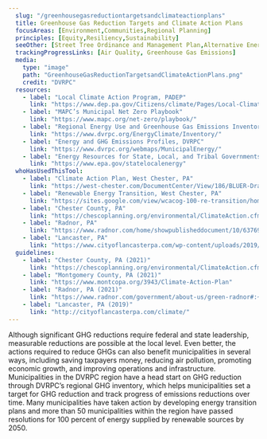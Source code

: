 ```yaml
---
  slug: "/greenhousegasreductiontargetsandclimateactionplans"
  title: Greenhouse Gas Reduction Targets and Climate Action Plans
  focusAreas: [Environment,Communities,Regional Planning]
  principles: [Equity,Resiliency,Sustainability]
  seeOther: [Street Tree Ordinance and Management Plan,Alternative Energy Ordinance,Green Building Standards,Electric Vehicles]
  trackingProgressLinks: [Air Quality, Greenhouse Gas Emissions]
  media: 
    type: "image"
    path: "GreenhouseGasReductionTargetsandClimateActionPlans.png"
    credit: "DVRPC"
  resources: 
    - label: "Local Climate Action Program, PADEP"
      link: "https://www.dep.pa.gov/Citizens/climate/Pages/Local-Climate-Action.aspx"
    - label: "MAPC’s Municipal Net Zero Playbook"
      link: "https://www.mapc.org/net-zero/playbook/"
    - label: "Regional Energy Use and Greenhouse Gas Emissions Inventory, DVRPC"
      link: "https://www.dvrpc.org/EnergyClimate/Inventory/"
    - label: "Energy and GHG Emissions Profiles, DVRPC"
      link: "https://www.dvrpc.org/webmaps/MunicipalEnergy/"
    - label: "Energy Resources for State, Local, and Tribal Governments, USEPA"
      link: "https://www.epa.gov/statelocalenergy"
  whoHasUsedThisTool: 
    - label: "Climate Action Plan, West Chester, PA"
      link: "https://west-chester.com/DocumentCenter/View/186/BLUER-Draft-Climate-Action-Plan-PDF?bidId="
    - label: "Renewable Energy Transition, West Chester, PA"
      link: "https://sites.google.com/view/wcacog-100-re-transition/home"
    - label: "Chester County, PA"
      link: "https://chescoplanning.org/environmental/ClimateAction.cfm"
    - label: "Radnor, PA"
      link: "https://www.radnor.com/home/showpublisheddocument/10/637693886528900000"
    - label: "Lancaster, PA"
      link: "https://www.cityoflancasterpa.com/wp-content/uploads/2019/09/City-of-Lancasters-Municipal-Operations-Climate-Action-Plan-hi-res.pdf"
  guidelines: 
    - label: "Chester County, PA (2021)"
      link: "https://chescoplanning.org/environmental/ClimateAction.cfm"
    - label: "Montgomery County, PA (2021)"
      link: "https://www.montcopa.org/3943/Climate-Action-Plan"
    - label: "Radnor, PA (2021)"
      link: "https://www.radnor.com/government/about-us/green-radnor#:~:text=On%20March%202%2C%202021%2C%20Radnor,100%25%20clean%20energy%20by%202050"
    - label: "Lancaster, PA (2019)"
      link: "http://cityoflancasterpa.com/climate/"
---
```


Although significant GHG reductions require federal and state leadership, measurable reductions are possible at the local level. Even better, the actions required to reduce GHGs can also benefit municipalities in several ways, including saving taxpayers money, reducing air pollution, promoting economic growth, and improving operations and infrastructure. Municipalities in the DVRPC region have a head start on GHG reduction through DVRPC’s regional GHG inventory, which helps municipalities set a target for GHG reduction and track progress of emissions reductions over time. Many municipalities have taken action by developing energy transition plans and more than 50 municipalities within the region have passed resolutions for 100 percent of energy supplied by renewable sources by 2050.
